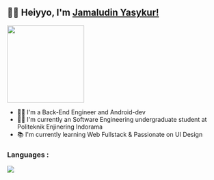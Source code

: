 ## 👨‍💻 Heiyyo, I'm [Jamaludin Yasykur!](https://www.linkedin.com/in/jamaludin-yasykur-0a8876193/)

<a href="https://github.com/inijamlud" target="_blank"> <img height="180em" src="https://github-readme-stats-eight-theta.vercel.app/api?username=inijamlud&show_icons=true&theme=merko&include_all_commits=true&count_private=true"/></a>

- 👨‍💻 I'm a Back-End Engineer and Android-dev
- 👨‍🎓 I'm currently an Software Engineering undergraduate student at Politeknik Enjinering Indorama
- 📚 I'm currently learning Web Fullstack & Passionate on UI Design

### Languages :
<img align="left" src="https://github-readme-stats.vercel.app/api/top-langs/?username=inijamlud&layout=compact&theme=merko"/>

<!-- <br> -->

<!-- *NOTE: Top languages does not indicate my skill level or something like that, it's a github metric of which languages i have the most code on github, it's a new feature of [github-readme-stats](https://github.com/anuraghazra/github-readme-stats)* -->
